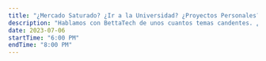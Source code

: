 ```yaml
---
title: "¿Mercado Saturado? ¿Ir a la Universidad? ¿Proyectos Personales? con BettaTech"
description: "Hablamos con BettaTech de unos cuantos temas candentes. ¿Iría a la universidad a aprender programación? ¿Cómo ve el mercado tech? ¿Hay que hacer proyectos personales sí o sí para ser buen dev?"
date: 2023-07-06
startTime: "6:00 PM"
endTime: "8:00 PM"
---
```


